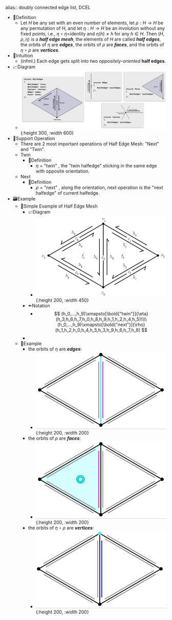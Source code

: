 alias:: doubly connected edge list, DCEL

- 📝Definition
	- Let $H$ be any set with an even number of elements, let $\rho:H\rightarrow H$ be any permutation of $H$, and let $\eta:H\rightarrow H$ be an involution without any fixed points, i.e., $\eta\circ\eta=$identity and $\eta(h)\neq h$ for any $h\in H$. Then $(H,\rho,\eta)$ is a ***half edge mesh***, the elements of $H$ are called ***half edges***, the orbits of $\eta$ are ***edges***, the orbits of $\rho$ are ***faces***, and the orbits of $\eta\circ\rho$ are ***vertices***.
- 🧠Intuition
	- (infml.) Each edge gets split into two *oppositely-oriented* **half edges**.
- 📈Diagram
	- ![name](../assets/half_edge.png){:height 300, :width 600}
- 💫Support Operation
	- There are 2 most important operations of Half Edge Mesh: "Next" and "Twin".
	- Twin
		- 📝Definition
			- $\eta$ = "twin" , the "twin halfedge" sticking in the same edge with opposite orientation.
	- Next
		- 📝Definition
			- $\rho$ = "next" , along the orientation, next operation is the "next halfedge" of current halfedge.
- 🗃Example
	- 📌Simple Example of Half Edge Mesh
		- 📈Diagram
			- ![name](../assets/half_edge_example.png){:height 200, :width 450}
		- ✒Notation
			- $$
			  (h_0,...,h_9)\xmapsto[\bold{"twin"}]{\eta}(h_3,h_6,h_7,h_0,h_8,h_9,h_1,h_2,h_4,h_5)\\\\
			  (h_0,...,h_9)\xmapsto[\bold{"next"}]{\rho}(h_1,h_2,h_0,h_4,h_5,h_3,h_9,h_6,h_7,h_8)
			  $$
		-
	- 📌Example
		- the orbits of $\eta$ are ***edges***:
			- ![name](../assets/orbits_edges.gif){:height 200, :width 200}
		- the orbits of $\rho$ are ***faces***:
			- ![name](../assets/orbits_faces.gif){:height 200, :width 200}
		- the orbits of $\eta\circ\rho$ are ***vertices***:
			- ![name](../assets/orbits_vertices.gif){:height 200, :width 200}